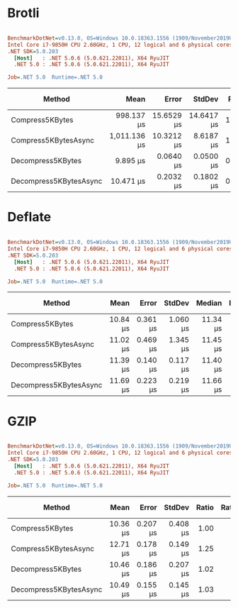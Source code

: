 ﻿# Brotli
``` ini

BenchmarkDotNet=v0.13.0, OS=Windows 10.0.18363.1556 (1909/November2019Update/19H2)
Intel Core i7-9850H CPU 2.60GHz, 1 CPU, 12 logical and 6 physical cores
.NET SDK=5.0.203
  [Host]   : .NET 5.0.6 (5.0.621.22011), X64 RyuJIT
  .NET 5.0 : .NET 5.0.6 (5.0.621.22011), X64 RyuJIT

Job=.NET 5.0  Runtime=.NET 5.0  

```
|                 Method |         Mean |      Error |     StdDev | Ratio | RatioSD |  Gen 0 |  Gen 1 | Gen 2 | Allocated |
|----------------------- |-------------:|-----------:|-----------:|------:|--------:|-------:|-------:|------:|----------:|
|        Compress5KBytes |   998.137 μs | 15.6529 μs | 14.6417 μs | 1.000 |    0.00 |      - |      - |     - |     529 B |
|   Compress5KBytesAsync | 1,011.136 μs | 10.3212 μs |  8.6187 μs | 1.014 |    0.02 |      - |      - |     - |     601 B |
|      Decompress5KBytes |     9.895 μs |  0.0640 μs |  0.0500 μs | 0.010 |    0.00 | 1.6327 | 0.0305 |     - |  10,328 B |
| Decompress5KBytesAsync |    10.471 μs |  0.2032 μs |  0.1802 μs | 0.010 |    0.00 | 1.6479 | 0.0305 |     - |  10,432 B |



# Deflate
``` ini

BenchmarkDotNet=v0.13.0, OS=Windows 10.0.18363.1556 (1909/November2019Update/19H2)
Intel Core i7-9850H CPU 2.60GHz, 1 CPU, 12 logical and 6 physical cores
.NET SDK=5.0.203
  [Host]   : .NET 5.0.6 (5.0.621.22011), X64 RyuJIT
  .NET 5.0 : .NET 5.0.6 (5.0.621.22011), X64 RyuJIT

Job=.NET 5.0  Runtime=.NET 5.0  

```
|                 Method |     Mean |    Error |   StdDev |   Median | Ratio | RatioSD |  Gen 0 |  Gen 1 | Gen 2 | Allocated |
|----------------------- |---------:|---------:|---------:|---------:|------:|--------:|-------:|-------:|------:|----------:|
|        Compress5KBytes | 10.84 μs | 0.361 μs | 1.060 μs | 11.34 μs |  1.00 |    0.00 | 0.0916 |      - |     - |     608 B |
|   Compress5KBytesAsync | 11.02 μs | 0.469 μs | 1.345 μs | 11.45 μs |  1.02 |    0.11 | 0.1068 |      - |     - |     680 B |
|      Decompress5KBytes | 11.39 μs | 0.140 μs | 0.117 μs | 11.40 μs |  1.21 |    0.12 | 1.6632 | 0.0305 |     - |  10,464 B |
| Decompress5KBytesAsync | 11.69 μs | 0.223 μs | 0.219 μs | 11.66 μs |  1.23 |    0.14 | 1.6785 | 0.0305 |     - |  10,568 B |



# GZIP
``` ini

BenchmarkDotNet=v0.13.0, OS=Windows 10.0.18363.1556 (1909/November2019Update/19H2)
Intel Core i7-9850H CPU 2.60GHz, 1 CPU, 12 logical and 6 physical cores
.NET SDK=5.0.203
  [Host]   : .NET 5.0.6 (5.0.621.22011), X64 RyuJIT
  .NET 5.0 : .NET 5.0.6 (5.0.621.22011), X64 RyuJIT

Job=.NET 5.0  Runtime=.NET 5.0  

```
|                 Method |     Mean |    Error |   StdDev | Ratio | RatioSD |  Gen 0 |  Gen 1 | Gen 2 | Allocated |
|----------------------- |---------:|---------:|---------:|------:|--------:|-------:|-------:|------:|----------:|
|        Compress5KBytes | 10.36 μs | 0.207 μs | 0.408 μs |  1.00 |    0.00 | 0.0916 |      - |     - |     664 B |
|   Compress5KBytesAsync | 12.71 μs | 0.178 μs | 0.149 μs |  1.25 |    0.11 | 0.1068 |      - |     - |     736 B |
|      Decompress5KBytes | 10.46 μs | 0.186 μs | 0.207 μs |  1.02 |    0.07 | 1.6632 | 0.0305 |     - |  10,496 B |
| Decompress5KBytesAsync | 10.49 μs | 0.155 μs | 0.145 μs |  1.03 |    0.07 | 1.6785 | 0.0305 |     - |  10,624 B |